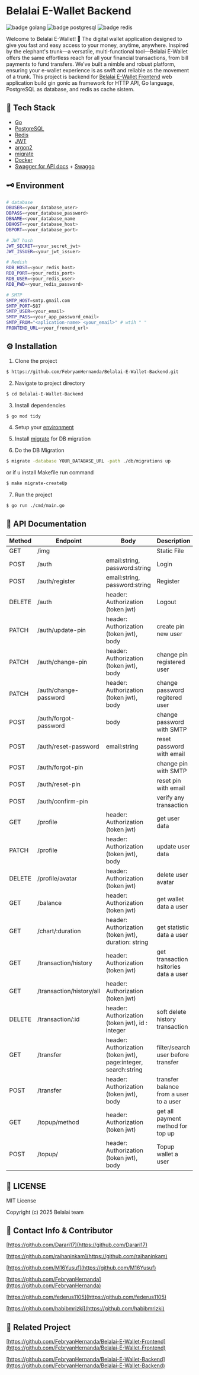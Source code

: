 # Belalai E-Wallet Backend

![badge golang](https://img.shields.io/badge/Go-00ADD8?style=for-the-badge&logo=go&logoColor=white)
![badge postgresql](https://img.shields.io/badge/PostgreSQL-316192?style=for-the-badge&logo=postgresql&logoColor=white)
![badge redis](https://img.shields.io/badge/redis-%23DD0031.svg?&style=for-the-badge&logo=redis&logoColor=white)

Welcome to Belalai E-Wallet! 🐘 The digital wallet application designed to give you fast and easy access to your money, anytime, anywhere. Inspired by the elephant's trunk—a versatile, multi-functional tool—Belalai E-Wallet offers the same effortless reach for all your financial transactions, from bill payments to fund transfers. We’ve built a nimble and robust platform, ensuring your e-wallet experience is as swift and reliable as the movement of a trunk. This project is backend for [Belalai E-Wallet Frontend](https://github.com/FebryanHernanda/Belalai-E-Wallet-Frontend) web application build gin gonic as framework for HTTP API, Go language, PostgreSQL as database, and redis as cache sistem.

## 🔧 Tech Stack

- [Go](https://go.dev/dl/)
- [PostgreSQL](https://www.postgresql.org/download/)
- [Redis](https://redis.io/docs/latest/operate/oss_and_stack/install/archive/install-redis/install-redis-on-windows/)
- [JWT](https://github.com/golang-jwt/jwt)
- [argon2](https://pkg.go.dev/golang.org/x/crypto/argon2)
- [migrate](https://github.com/golang-migrate/migrate)
- [Docker](https://docs.docker.com/engine/install/ubuntu/#install-using-the-repository)
- [Swagger for API docs](https://swagger.io/) + [Swaggo](https://github.com/swaggo/swag)

## 🗝️ Environment

```bash
# database
DBUSER=<your_database_user>
DBPASS=<your_database_password>
DBNAME=<your_database_name
DBHOST=<your_database_host>
DBPORT=<your_database_port>

# JWT hash
JWT_SECRET=<your_secret_jwt>
JWT_ISSUER=<your_jwt_issuer>

# Redish
RDB_HOST=<your_redis_host>
RDB_PORT=<your_redis_port>
RDB_USER=<your_redis_user>
RDB_PWD=<your_redis_password>

# SMTP
SMTP_HOST=smtp.gmail.com
SMTP_PORT=587
SMTP_USER=<your_email>
SMTP_PASS=<your_app_password_email>
SMTP_FROM="<aplication-name> <your_email>" # wtih " "
FRONTEND_URL=<your_fronend_url>
```

## ⚙️ Installation

1. Clone the project

```sh
$ https://github.com/FebryanHernanda/Belalai-E-Wallet-Backend.git
```

2. Navigate to project directory

```sh
$ cd Belalai-E-Wallet-Backend
```

3. Install dependencies

```sh
$ go mod tidy
```

4. Setup your [environment](##-environment)

5. Install [migrate](https://github.com/golang-migrate/migrate/tree/master/cmd/migrate#installation) for DB migration

6. Do the DB Migration

```sh
$ migrate -database YOUR_DATABASE_URL -path ./db/migrations up
```

or if u install Makefile run command

```sh
$ make migrate-createUp
```

7. Run the project

```sh
$ go run ./cmd/main.go
```

## 🚧 API Documentation

| Method | Endpoint                 | Body                                                           | Description                            |
| ------ | ------------------------ | -------------------------------------------------------------- | -------------------------------------- |
| GET    | /img                     |                                                                | Static File                            |
| POST   | /auth                    | email:string, password:string                                  | Login                                  |
| POST   | /auth/register           | email:string, password:string                                  | Register                               |
| DELETE | /auth                    | header: Authorization (token jwt)                              | Logout                                 |
| PATCH  | /auth/update-pin         | header: Authorization (token jwt), body                        | create pin new user                    |
| PATCH  | /auth/change-pin         | header: Authorization (token jwt), body                        | change pin registered user             |
| PATCH  | /auth/change-password    | header: Authorization (token jwt), body                        | change password regitered user         |
| POST   | /auth/forgot-password    | body                                                           | change password with SMTP              |
| POST   | /auth/reset-password     | email:string                                                   | reset password with email              |
| POST   | /auth/forgot-pin         |                                                                | change pin with SMTP                   |
| POST   | /auth/reset-pin          |                                                                | reset pin with email                   |
| POST   | /auth/confirm-pin        |                                                                | verify any transaction                 |
| GET    | /profile                 | header: Authorization (token jwt)                              | get user data                          |
| PATCH  | /profile                 | header: Authorization (token jwt), body                        | update user data                       |
| DELETE | /profile/avatar          | header: Authorization (token jwt)                              | delete user avatar                     |
| GET    | /balance                 | header: Authorization (token jwt)                              | get wallet data a user                 |
| GET    | /chart/:duration         | header: Authorization (token jwt), duration: string            | get statistic data a user              |
| GET    | /transaction/history     | header: Authorization (token jwt)                              | get transaction hsitories data a user  |
| GET    | /transaction/history/all | header: Authorization (token jwt)                              |                                        |
| DELETE | /transaction/:id         | header: Authorization (token jwt), id : integer                | soft delete history transaction        |
| GET    | /transfer                | header: Authorization (token jwt), page:integer, search:string | filter/search user before transfer     |
| POST   | /transfer                | header: Authorization (token jwt), body                        | transfer balance from a user to a user |
| GET    | /topup/method            | header: Authorization (token jwt)                              | get all payment method for top up      |
| POST   | /topup/                  | header: Authorization (token jwt), body                        | Topup wallet a user                    |

## 📄 LICENSE

MIT License

Copyright (c) 2025 Belalai team

## 📧 Contact Info & Contributor

[https://github.com/Darari17](https://github.com/Darari17)

[https://github.com/raihaninkam](https://github.com/raihaninkam)

[https://github.com/M16Yusuf](https://github.com/M16Yusuf)

[https://github.com/FebryanHernanda](https://github.com/FebryanHernanda)

[https://github.com/federus1105](https://github.com/federus1105)

[https://github.com/habibmrizki](https://github.com/habibmrizki)

## 🎯 Related Project

[https://github.com/FebryanHernanda/Belalai-E-Wallet-Frontend](https://github.com/FebryanHernanda/Belalai-E-Wallet-Frontend)

[https://github.com/FebryanHernanda/Belalai-E-Wallet-Backend](https://github.com/FebryanHernanda/Belalai-E-Wallet-Backend)
